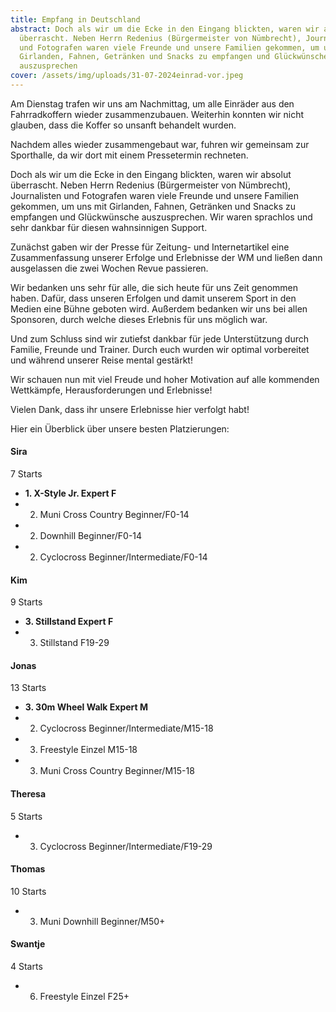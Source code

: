 ```yaml
---
title: Empfang in Deutschland
abstract: Doch als wir um die Ecke in den Eingang blickten, waren wir absolut
  überrascht. Neben Herrn Redenius (Bürgermeister von Nümbrecht), Journalisten
  und Fotografen waren viele Freunde und unsere Familien gekommen, um uns mit
  Girlanden, Fahnen, Getränken und Snacks zu empfangen und Glückwünsche
  auszusprechen
cover: /assets/img/uploads/31-07-2024einrad-vor.jpeg
---
```

Am Dienstag trafen wir uns am Nachmittag, um alle Einräder aus den Fahrradkoffern wieder zusammenzubauen. Weiterhin konnten wir nicht glauben, dass die Koffer so unsanft behandelt wurden.

Nachdem alles wieder zusammengebaut war, fuhren wir gemeinsam zur Sporthalle, da wir dort mit einem Pressetermin rechneten.

Doch als wir um die Ecke in den Eingang blickten, waren wir absolut überrascht. Neben Herrn Redenius (Bürgermeister von Nümbrecht), Journalisten und Fotografen waren viele Freunde und unsere Familien gekommen, um uns mit Girlanden, Fahnen, Getränken und Snacks zu empfangen und Glückwünsche auszusprechen. Wir waren sprachlos und sehr dankbar für diesen wahnsinnigen Support.

Zunächst gaben wir der Presse für Zeitung- und Internetartikel eine Zusammenfassung unserer Erfolge und Erlebnisse der WM und ließen dann ausgelassen die zwei Wochen Revue passieren.

Wir bedanken uns sehr für alle, die sich heute für uns Zeit genommen haben. Dafür, dass unseren Erfolgen und damit unserem Sport in den Medien eine Bühne geboten wird. Außerdem bedanken wir uns bei allen Sponsoren, durch welche dieses Erlebnis für uns möglich war.

Und zum Schluss sind wir zutiefst dankbar für jede Unterstützung durch Familie, Freunde und Trainer. Durch euch wurden wir optimal vorbereitet und während unserer Reise mental gestärkt!

Wir schauen nun mit viel Freude und hoher Motivation auf alle kommenden Wettkämpfe, Herausforderungen und Erlebnisse!

Vielen Dank, dass ihr unsere Erlebnisse hier verfolgt habt!

Hier ein Überblick über unsere besten Platzierungen:

#### **Sira**

7 Starts

* **1. X-Style Jr. Expert F**
* 2. Muni Cross Country Beginner/F0-14
* 2. Downhill Beginner/F0-14
* 2. Cyclocross Beginner/Intermediate/F0-14

#### Kim

9 Starts

* **3. Stillstand Expert F**
* 3. Stillstand F19-29

#### Jonas

13 Starts

* **3. 30m Wheel Walk Expert M**
* 2. Cyclocross Beginner/Intermediate/M15-18
* 3. Freestyle Einzel M15-18
* 3. Muni Cross Country Beginner/M15-18

#### Theresa

5 Starts

* 3. Cyclocross Beginner/Intermediate/F19-29

#### Thomas

10 Starts

* 3. Muni Downhill Beginner/M50+

#### Swantje

4 Starts

* 6. Freestyle Einzel F25+

